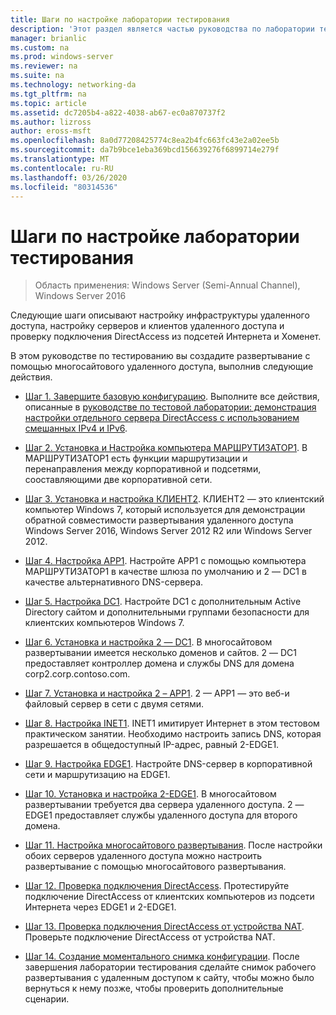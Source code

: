 ```yaml
---
title: Шаги по настройке лаборатории тестирования
description: 'Этот раздел является частью руководства по лаборатории тестирования: демонстрация многосайтового развертывания DirectAccess для Windows Server 2016'
manager: brianlic
ms.custom: na
ms.prod: windows-server
ms.reviewer: na
ms.suite: na
ms.technology: networking-da
ms.tgt_pltfrm: na
ms.topic: article
ms.assetid: dc7205b4-a822-4038-ab67-ec0a870737f2
ms.author: lizross
author: eross-msft
ms.openlocfilehash: 8a0d77208425774c8ea2b4fc663fc43e2a02ee5b
ms.sourcegitcommit: da7b9bce1eba369bcd156639276f6899714e279f
ms.translationtype: MT
ms.contentlocale: ru-RU
ms.lasthandoff: 03/26/2020
ms.locfileid: "80314536"
---
```

# <a name="steps-for-configuring-the-test-lab"></a>Шаги по настройке лаборатории тестирования

>Область применения: Windows Server (Semi-Annual Channel), Windows Server 2016

Следующие шаги описывают настройку инфраструктуры удаленного доступа, настройку серверов и клиентов удаленного доступа и проверку подключения DirectAccess из подсетей Интернета и Хоменет.  
  
В этом руководстве по тестированию вы создадите развертывание с помощью многосайтового удаленного доступа, выполнив следующие действия.  
  
-   [Шаг 1. Завершите базовую конфигурацию](assetId:///9eb4a9ba-9118-4ea3-8963-e643ec81c3ed). Выполните все действия, описанные в [руководстве по тестовой лаборатории: демонстрация настройки отдельного сервера DirectAccess с использованием смешанных IPv4 и IPv6](https://go.microsoft.com/fwlink/p/?LinkId=237004).  
  
-   [Шаг 2. Установка и Настройка компьютера МАРШРУТИЗАТОР1](assetId:///e4b1a298-d5b0-410e-970b-c5358a9378f9). В МАРШРУТИЗАТОР1 есть функции маршрутизации и перенаправления между корпоративной и подсетями, сооставляющими две корпоративной сети.  
  
-   [Шаг 3. Установка и настройка КЛИЕНТ2](assetId:///6cbee1b5-f6f6-443f-8fa9-31cc5c05a0ee). КЛИЕНТ2 — это клиентский компьютер Windows 7, который используется для демонстрации обратной совместимости развертывания удаленного доступа Windows Server 2016, Windows Server 2012 R2 или Windows Server 2012.  
  
-   [Шаг 4. Настройка APP1](assetId:///a0ee655e-c01e-4bf3-a7b3-064e9614f810). Настройте APP1 с помощью компьютера МАРШРУТИЗАТОР1 в качестве шлюза по умолчанию и 2 — DC1 в качестве альтернативного DNS-сервера.  
  
-   [Шаг 5. Настройка DC1](assetId:///205ca795-93ce-4e53-aa6b-b44c87f0e14a). Настройте DC1 с дополнительным Active Directory сайтом и дополнительными группами безопасности для клиентских компьютеров Windows 7.  
  
-   [Шаг 6. Установка и настройка 2 — DC1](assetId:///16752f61-edbf-4ff4-9d7a-e2077b66a127). В многосайтовом развертывании имеется несколько доменов и сайтов. 2 — DC1 предоставляет контроллер домена и службы DNS для домена corp2.corp.contoso.com.  
  
-   [Шаг 7. Установка и настройка 2 – APP1](assetId:///7d04b54e-590a-4d33-9766-415789859f29). 2 — APP1 — это веб-и файловый сервер в сети с двумя сетями.  
  
-   [Шаг 8. Настройка INET1](assetId:///8ecc0b63-8626-4939-8d26-3d51d051d231). INET1 имитирует Интернет в этом тестовом практическом занятии. Необходимо настроить запись DNS, которая разрешается в общедоступный IP-адрес, равный 2-EDGE1.  
  
-   [Шаг 9. Настройка EDGE1](assetId:///562744dc-30f6-42fa-bd5f-60a013b2179e). Настройте DNS-сервер в корпоративной сети и маршрутизацию на EDGE1.  
  
-   [Шаг 10. Установка и настройка 2-EDGE1](assetId:///1938c4f3-ca96-475d-9f2e-6bea3b7a4130). В многосайтовом развертывании требуется два сервера удаленного доступа. 2 — EDGE1 предоставляет службы удаленного доступа для второго домена.  
  
-   [Шаг 11. Настройка многосайтового развертывания](assetId:///537e4b68-043f-49c9-94d8-15ce8c4b18e2). После настройки обоих серверов удаленного доступа можно настроить развертывание с помощью многосайтового развертывания.  
  
-   [Шаг 12. Проверка подключения DirectAccess](assetId:///aa293b5d-4b6f-4004-95f3-0ab54804b15c). Протестируйте подключение DirectAccess от клиентских компьютеров из подсети Интернета через EDGE1 и 2-EDGE1.  
  
-   [Шаг 13. Проверка подключения DirectAccess от устройства NAT](assetId:///41f8195b-00a1-4991-9db8-3703514dbe0c). Проверьте подключение DirectAccess от устройства NAT.  
  
-   [Шаг 14. Создание моментального снимка конфигурации](assetId:///7b56d5c9-c334-463e-9e29-d652ca110d84). После завершения лаборатории тестирования сделайте снимок рабочего развертывания с удаленным доступом к сайту, чтобы можно было вернуться к нему позже, чтобы проверить дополнительные сценарии.  
  


